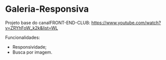 # Galeria-Responsiva
Projeto base do canalFRONT-END-CLUB: https://www.youtube.com/watch?v=ZRYhFoW_k2k&list=WL

Funcionalidades:
- Responsividade;
- Busca por imagem.